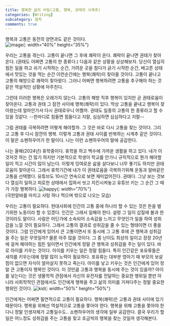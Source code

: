 ```yaml
---
title: 행복한 삶의 비밀(고통, 행복, 권태의 시계추)
categories: [Writing]
subcategory: 철학
comments: true
---
```


행복과 고통은 동전의 양면과도 같은 것이다.  
![image](https://github.com/user-attachments/assets/2d9df1bd-4b34-4d9d-979a-8de544a01eb2){: width="40%" height="35%"}  


우리는 고통을 겪는다. 고통이 끝나면 그 후에 쾌락이 온다. 쾌락이 끝나면 권태가 찾아온다. (권태도 어쩌면 고통의 한 종류다.)
다음과 같은 상황을 상상해보자. 당신이 열심히 힘든 일을 하고 쉬기 시작하는 순간, 가려운 곳을 참다가 긁기 시작한 순간, 배고픈 상태에서 맛있는 것을 먹는 순간
이런순간에는 행복(쾌락)이 찾아올 것이다. 고통이 끝나고 고통의 해방으로 쾌락이 찾아왔다.
그러니 어쩌면 행복하려면 고통을 추구해야 하는 것 같은 역설적인 상황에 마주친다.

그런데 이러한 행복은 오래가지 않는다. 고통의 해방 직후 행복이 있지만 곧 권태로움이 찾아온다. 
고통과 권태 그 잠깐 사이에 행복(쾌락)이 있다. 
막상 고통을 끝내고 행복이 찾아왔는데 얼마안가서 다시 권태로우니 어쩔까. 권태도 일종의 고통의 한 종류라고 할 수 있을 것같다.
--한마디로 힘들면 힘들다고 지랄, 심심하면 심심하다고 지랄--

그럼 권태를 극복하려면 어떻게 해야할까. 그 것은 바로 다시 고통을 찾는 것이다. 그리고 고통 후 다시 잠깐의 행복. 이렇게 고통과 권태 사이를 반복하는 시계추 같은 것이다.
이 말은 쇼펜하우어가 한 말이다. 나는 이런 쇼펜하우어의 말에 공감한다. 

나는 올해(2024년) 휴학중이다. 휴학을 하고 백수에 가까운 생활을 하고 있다. 내가 이것저것 하는 건 많기 하지만 기본적으로 학생이 학교를 안가니 규칙적으로 뭔가 해야할 일이 적고 시간이 많이 남는다. 이렇게 잉여로운 삶을 살다보니 너무 좋기도 하지만 권태로움이 찾아온다. 그래서 휴학기간에 내가 이 권태로움을 극복하기위해 운동과 알바같은 고통을 선택했다.
유튜브도 10시간 연속으로 보면 재미없어진다. 권태다. 그냥 보는 것보다 열심히 일하고 피로한 상태에서 집와서 씻고 치킨시켜놓고 유튜브 키는 그 순간 그 때가 가장 행복하다. 
![happy](https://github.com/user-attachments/assets/c38da3b6-df88-45f7-80d7-65ce422d2c51){: width="70%"}  
(극한알바를 마치고 사탕 하나 먹으며 밖으로 나오는 모습)  

  

우리는 고통이 필요하다. 현대사회에 인간의 고통 중에 하나라 할 수 있는 것은 돈을 벌기위한 노동이라 할 수 있겠다. 인간은 그래서 일해야 한다. 설령 그 일이 삽질에 불과 한 것이라도 말이다.
사람은 어딘가에 소속되어 소속감을 느끼고 무엇인가 일을 하여 성취감을 느낄 것이 필요하다. 그래서 고통의 결과로 성취감을 줄 수 있는 형태이면 더 좋을 것이다.
그럼 인간에게 있어서 큰 고통이면서 또 동시에 그 고통 후에 큰 행복과 성취감을 주는 일은 무엇일까?
물론 아주 많을 것이다. 그 중 난이도 최상의 일이고 장장 20년에 걸쳐 해야하는 힘든 일이면서 인간에게 정말 큰 행복과 성취감을 주는 일이 있다.
바로 아이를 키우는 것이다. 아이를 키우는 일은 정말 힘들다. 특히 인간같은 포유류들은 새끼를 키우는데에 정말 많이 노력이 필요하다. 포유류는 대부분 영아기 때 부모의 보살핌이 없으면 자식이 얼마살지 못하고 죽는다. 아이를 낳고 키우는 것은 인간에게 있어 정말 큰 고통이자 행복인 것이다. 이 것만큼 고통과 행복을 동시에 주는 것이 있을까? 아이를 낳는다는 것은 생물학적 관점에서 자신의 유전자를 전달하는 중요한 행위일 뿐만 아니라 사회학적인 관점에서도 인간에게 행복을 주고 삶의 의미를 가져다주는 정말 중요한 행위인 것이다.
![kid](https://github.com/user-attachments/assets/1a0bddee-3ce7-4afa-b2b5-f19839c32249){: width="50%" height="50%"}

인간에게는 어쩌면 필연적으로 고통이 필요하다. 행복(쾌락)은 고통과 권태 사이에 있기 때문이다.
행복을 위해선 역설적으로 고통을 쫓아야 한다. 행복을 위해 고통을 쫓아야 한다니 정말 인생자체가 고통일수도.. 쇼펜하우어의 생각에 일부 공감한다.
결국 우리가 할 일은 어느정도 성취감을 주는 고통을 찾고 조금씩의 행복을 찾는 것일까 생각해본다.

